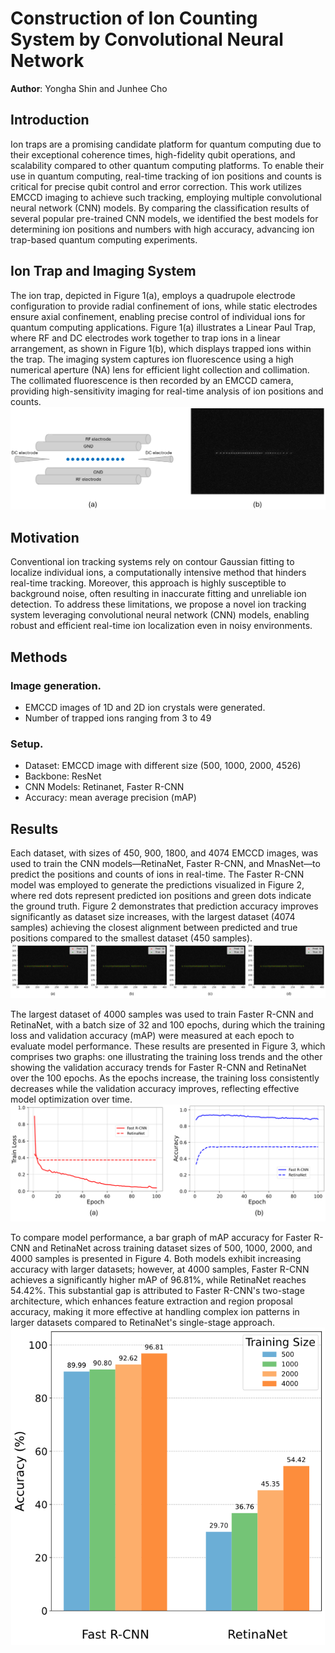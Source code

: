 # Construction of Ion Counting System by Convolutional Neural Network
**Author**: Yongha Shin and Junhee Cho

## Introduction
Ion traps are a promising candidate platform for quantum computing due to their exceptional coherence times, high-fidelity qubit operations, and scalability compared to other quantum computing platforms. To enable their use in quantum computing, real-time tracking of ion positions and counts is critical for precise qubit control and error correction. This work utilizes EMCCD imaging to achieve such tracking, employing multiple convolutional neural network (CNN) models. By comparing the classification results of several popular pre-trained CNN models, we identified the best models for determining ion positions and numbers with high accuracy, advancing ion trap-based quantum computing experiments.

## Ion Trap and Imaging System
The ion trap, depicted in Figure 1(a), employs a quadrupole electrode configuration to provide radial confinement of ions, while static electrodes ensure axial confinement, enabling precise control of individual ions for quantum computing applications. Figure 1(a) illustrates a Linear Paul Trap, where RF and DC electrodes work together to trap ions in a linear arrangement, as shown in Figure 1(b), which displays trapped ions within the trap. The imaging system captures ion fluorescence using a high numerical aperture (NA) lens for efficient light collection and collimation. The collimated fluorescence is then recorded by an EMCCD camera, providing high-sensitivity imaging for real-time analysis of ion positions and counts.
![(a) Linear Paul trap (b) trapped ions in ion trap](./Figure1.png)

## Motivation
Conventional ion tracking systems rely on contour Gaussian fitting to localize individual ions, a computationally intensive method that hinders real-time tracking. Moreover, this approach is highly susceptible to background noise, often resulting in inaccurate fitting and unreliable ion detection. To address these limitations, we propose a novel ion tracking system leveraging convolutional neural network (CNN) models, enabling robust and efficient real-time ion localization even in noisy environments.

## Methods
### Image generation.
* EMCCD images of 1D and 2D ion crystals were generated.
* Number of trapped ions ranging from 3 to 49
### Setup.
* Dataset: EMCCD image with different size (500, 1000, 2000, 4526)
* Backbone: ResNet
* CNN Models: Retinanet, Faster R-CNN
* Accuracy: mean average precision (mAP)

## Results
Each dataset, with sizes of 450, 900, 1800, and 4074 EMCCD images, was used to train the CNN models—RetinaNet, Faster R-CNN, and MnasNet—to predict the positions and counts of ions in real-time. The Faster R-CNN model was employed to generate the predictions visualized in Figure 2, where red dots represent predicted ion positions and green dots indicate the ground truth. Figure 2 demonstrates that prediction accuracy improves significantly as dataset size increases, with the largest dataset (4074 samples) achieving the closest alignment between predicted and true positions compared to the smallest dataset (450 samples).
![FIG. 2. EMCCD images of trapped ions used for training, with dataset sizes of (a) 450, (b) 900, (c) 1800, and (d) 4074 samples.](./Figure2.png)

The largest dataset of 4000 samples was used to train Faster R-CNN and RetinaNet, with a batch size of 32 and 100 epochs, during which the training loss and validation accuracy (mAP) were measured at each epoch to evaluate model performance. These results are presented in Figure 3, which comprises two graphs: one illustrating the training loss trends and the other showing the validation accuracy trends for Faster R-CNN and RetinaNet over the 100 epochs. As the epochs increase, the training loss consistently decreases while the validation accuracy improves, reflecting effective model optimization over time.
![(a) Training loss and (b) validation accuracy (mAP) of the Faster R-CNN model and Retinanet across 100 epochs](./Figure3.png)

To compare model performance, a bar graph of mAP accuracy for Faster R-CNN and RetinaNet across training dataset sizes of 500, 1000, 2000, and 4000 samples is presented in Figure 4. Both models exhibit increasing accuracy with larger datasets; however, at 4000 samples, Faster R-CNN achieves a significantly higher mAP of 96.81%, while RetinaNet reaches 54.42%. This substantial gap is attributed to Faster R-CNN's two-stage architecture, which enhances feature extraction and region proposal accuracy, making it more effective at handling complex ion patterns in larger datasets compared to RetinaNet's single-stage approach.
![FIG. 4. Bar graph comparing the accuracy of Faster R-CNN and RetinaNet across training dataset sizes of 500, 1000, 2000, and 4000 samples](./Figure4.png)

